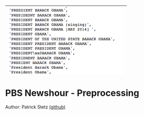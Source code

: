 | <img src="../photos/process-obama-names.png" alt="PBS Newshour logo" style="float:left;"/> | 
|:--:| 

# PBS Newshour - Preprocessing

Author: Patrick Stetz  [(github)](https://github.com/pstetz/)